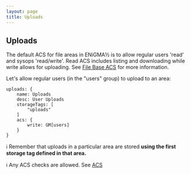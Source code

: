```yaml
---
layout: page
title: Uploads
---
```

## Uploads
The default ACS for file areas in ENiGMA½ is to allow regular users 'read' and sysops 'read/write'. Read ACS includes listing and downloading while write allows for uploading. See [File Base ACS](acs.md) for more information.

Let's allow regular users (in the "users" group) to upload to an area:
```hjson
uploads: {
    name: Uploads
    desc: User Uploads
    storageTags: [
        "uploads"
    ]
    acs: {
        write: GM[users]
    }
}
````

:information_source: Remember that uploads in a particular area are stored **using the first storage tag defined in that area.**

:information_source: Any ACS checks are allowed. See [ACS](/docs/acs.md)

